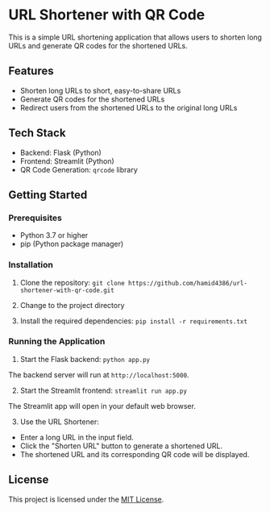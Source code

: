 # URL Shortener with QR Code

This is a simple URL shortening application that allows users to shorten long URLs and generate QR codes for the shortened URLs.

## Features

- Shorten long URLs to short, easy-to-share URLs
- Generate QR codes for the shortened URLs
- Redirect users from the shortened URLs to the original long URLs

## Tech Stack

- Backend: Flask (Python)
- Frontend: Streamlit (Python)
- QR Code Generation: `qrcode` library

## Getting Started

### Prerequisites

- Python 3.7 or higher
- pip (Python package manager)

### Installation

1. Clone the repository:
   `git clone https://github.com/hamid4386/url-shortener-with-qr-code.git`

2. Change to the project directory

3. Install the required dependencies:
   `pip install -r requirements.txt`



### Running the Application

1. Start the Flask backend:
   `python app.py`

The backend server will run at `http://localhost:5000`.

2. Start the Streamlit frontend:
   `streamlit run app.py`

The Streamlit app will open in your default web browser.

3. Use the URL Shortener:
- Enter a long URL in the input field.
- Click the "Shorten URL" button to generate a shortened URL.
- The shortened URL and its corresponding QR code will be displayed.


## License

This project is licensed under the [MIT License](LICENSE).